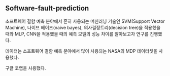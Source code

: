 ## Software-fault-prediction

소프트웨어 결함 예측 분야에서 흔히 사용되는 머신러닝 기술인 SVM(Support Vector Machine), 나이브 베이즈(naive bayes), 의사결정트리(decision tree)을 적용했을 때와
MLP, CNN을 적용했을 때의 예측 모델의 성능 차이를 알아보고자 연구를 진행했다.

데이터는 소프트웨어 결함 예측 분야에서 많이 사용되는
NASA의 MDP 데이터셋을 사용했다.

구글 코랩을 사용했다.

